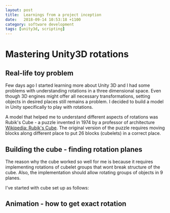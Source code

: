 ```yaml
---
layout: post
title:  Learnings from a project inception
date:   2018-09-14 10:53:18 +1100
category: software development
tags: [unity3d, scripting]
---
```


# Mastering Unity3D rotations

## Real-life toy problem

Few days ago I started learning more about Unity 3D and I had some problems with understanding rotations in a three dimensional space. Even though 3D engines might offer all necessary transformations, setting objects in desired places still remains a problem. I decided to build a model in Unity specifically to play with rotations.

A model that helped me to understand different aspects of rotations was Rubik's Cube - a puzzle invented in 1974 by a professor of architecture [Wikipedia: Rubik's Cube](https://en.wikipedia.org/wiki/Rubik%27s_Cube). The original version of the puzzle requires moving blocks along different place to put 26 blocks (cubelets) in a correct place.

## Building the cube - finding rotation planes

The reason why the cube worked so well for me is because it requires implementing rotations of cubelet groups that wont break structure of the cube. Also, the implementation should allow rotating groups of objects in 9 planes. 

I've started with cube set up as follows:

## Animation - how to get exact rotation
